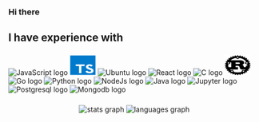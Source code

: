 ### Hi there

<!--
**Rasib0/Rasib0** is a ✨ _special_ ✨ repository because its `README.md` (this file) appears on your GitHub profile.

Here are some ideas to get you started:

- 🔭 I’m currently working on ...
- 🌱 I’m currently learning ...
- 👯 I’m looking to collaborate on ...
- 🤔 I’m looking for help with ...
- 💬 Ask me about ...
- 📫 How to reach me: ...
- 😄 Pronouns: ...
- ⚡ Fun fact: ...
-->

###

<h2 align="left">I have experience with</h2>

###

<div align="left">
  <img src="https://cdn.jsdelivr.net/gh/devicons/devicon/icons/javascript/javascript-original.svg" height="40" width="52" alt="JavaScript logo"  />
  <img src="https://github.com/devicons/devicon/blob/master/icons/typescript/typescript-original.svg" height="40" width="52" alt="TypeScript logo"  />
    <img src="https://github.com/devicons/devicon/tree/master/icons/ubuntu" height="40" width="52" alt="Ubuntu logo"/>

  
  <img src="https://cdn.jsdelivr.net/gh/devicons/devicon/icons/react/react-original.svg" height="40" width="52" alt="React logo"  />
  
  <img src="https://cdn.jsdelivr.net/gh/devicons/devicon/icons/c/c-original.svg" height="40" width="52" alt="C logo"  />
  <img src="https://github.com/devicons/devicon/blob/master/icons/rust/rust-plain.svg" height="40" width="52" alt="Rust logo"  />
  <img src="https://cdn.jsdelivr.net/gh/devicons/devicon/icons/go/go-original.svg" height="40" width="52" alt="Go logo"  />
  <img src="https://cdn.jsdelivr.net/gh/devicons/devicon/icons/python/python-original.svg" height="40" width="52" alt="Python logo"  />

  <img src="https://cdn.jsdelivr.net/gh/devicons/devicon/icons/nodejs/nodejs-original.svg" height="40" width="52" alt="NodeJs logo"  />
  <img src="https://cdn.jsdelivr.net/gh/devicons/devicon/icons/java/java-original.svg" height="40" width="52" alt="Java logo"  />
  <img src="https://cdn.jsdelivr.net/gh/devicons/devicon/icons/jupyter/jupyter-original.svg" height="40" width="52" alt="Jupyter logo"  />
  
  <img src="https://cdn.jsdelivr.net/gh/devicons/devicon/icons/postgresql/postgresql-original.svg" height="40" width="52" alt="Postgresql logo"  />
  <img src="https://cdn.jsdelivr.net/gh/devicons/devicon/icons/mongodb/mongodb-original.svg" height="40" width="52" alt="Mongodb logo"  />
</div>

###

<div align="center">
  <img src="https://github-readme-stats.vercel.app/api?username=Rasib0&hide_title=false&hide_rank=false&show_icons=true&include_all_commits=true&count_private=true&disable_animations=false&theme=dark&locale=en&hide_border=true&order=1" height="150" alt="stats graph"  />
  <img src="https://github-readme-stats.vercel.app/api/top-langs?username=Rasib0&locale=en&hide_title=false&layout=compact&card_width=320&langs_count=5&theme=dark&hide_border=true&order=2" height="150" alt="languages graph"  />
</div>

###
